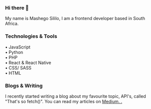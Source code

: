 ### Hi there 👋
My name is Mashego Sililo, I am a frontend developer based in South Africa. 

<h3>Technologies & Tools</h3>
• JavaScript
<br>
• Python
<br>
• PHP
<br>
• React & React Native
<br>
• CSS/ SASS
<br>
• HTML

<h3>Blogs & Writing </h3>
I recently started writing a blog about my favourite topic, API's, called "That's so fetch()". You can read my articles on <a href="https://medium.com/@thatissofetch!">Medium</>.
.

<!--
**MashegoSililo/MashegoSililo** is a ✨ _special_ ✨ repository because its `README.md` (this file) appears on your GitHub profile.

Here are some ideas to get you started:

- 🔭 I’m currently working on ...
- 🌱 I’m currently learning ...
- 👯 I’m looking to collaborate on ...
- 🤔 I’m looking for help with ...
- 💬 Ask me about ...
- 📫 How to reach me: ...
- 😄 Pronouns: ...
- ⚡ Fun fact: ...
-->
